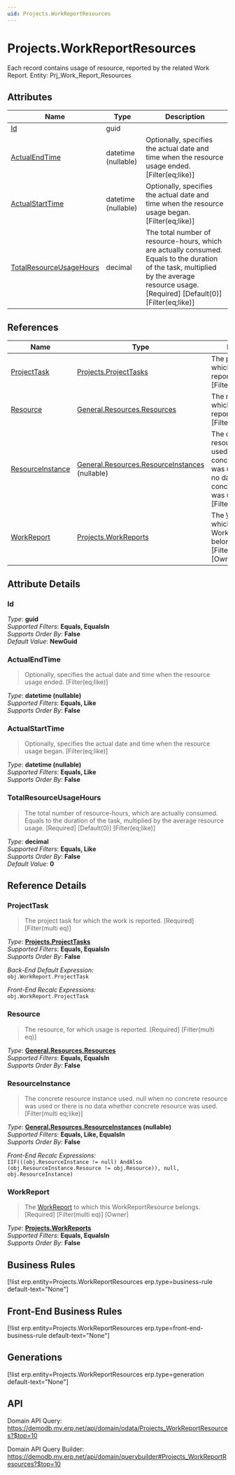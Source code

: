 ```yaml
---
uid: Projects.WorkReportResources
---
```

# Projects.WorkReportResources

Each record contains usage of resource, reported by the related Work Report. Entity: Prj_Work_Report_Resources

## Attributes

| Name | Type | Description |
| ---- | ---- | --- |
| [Id](Projects.WorkReportResources.md#Id) | guid |  
| [ActualEndTime](Projects.WorkReportResources.md#ActualEndTime) | datetime (nullable) | Optionally, specifies the actual date and time when the resource usage ended. [Filter(eq;like)] 
| [ActualStartTime](Projects.WorkReportResources.md#ActualStartTime) | datetime (nullable) | Optionally, specifies the actual date and time when the resource usage began. [Filter(eq;like)] 
| [TotalResourceUsageHours](Projects.WorkReportResources.md#TotalResourceUsageHours) | decimal | The total number of resource-hours, which are actually consumed. Equals to the duration of the task, multiplied by the average resource usage. [Required] [Default(0)] [Filter(eq;like)] 

## References

| Name | Type | Description |
| ---- | ---- | --- |
| [ProjectTask](Projects.WorkReportResources.md#ProjectTask) | [Projects.ProjectTasks](Projects.ProjectTasks.md) | The project task for which the work is reported. [Required] [Filter(multi eq)] |
| [Resource](Projects.WorkReportResources.md#Resource) | [General.Resources.Resources](General.Resources.Resources.md) | The resource, for which usage is reported. [Required] [Filter(multi eq)] |
| [ResourceInstance](Projects.WorkReportResources.md#ResourceInstance) | [General.Resources.ResourceInstances](General.Resources.ResourceInstances.md) (nullable) | The concrete resource instance used. null when no concrete resource was used or there is no data whether concrete resource was used. [Filter(multi eq;like)] |
| [WorkReport](Projects.WorkReportResources.md#WorkReport) | [Projects.WorkReports](Projects.WorkReports.md) | The [WorkReport](Projects.WorkReportResources.md#WorkReport) to which this WorkReportResource belongs. [Required] [Filter(multi eq)] [Owner] |


## Attribute Details

### Id

_Type_: **guid**  
_Supported Filters_: **Equals, EqualsIn**  
_Supports Order By_: **False**  
_Default Value_: **NewGuid**  

### ActualEndTime

> Optionally, specifies the actual date and time when the resource usage ended. [Filter(eq;like)]

_Type_: **datetime (nullable)**  
_Supported Filters_: **Equals, Like**  
_Supports Order By_: **False**  

### ActualStartTime

> Optionally, specifies the actual date and time when the resource usage began. [Filter(eq;like)]

_Type_: **datetime (nullable)**  
_Supported Filters_: **Equals, Like**  
_Supports Order By_: **False**  

### TotalResourceUsageHours

> The total number of resource-hours, which are actually consumed. Equals to the duration of the task, multiplied by the average resource usage. [Required] [Default(0)] [Filter(eq;like)]

_Type_: **decimal**  
_Supported Filters_: **Equals, Like**  
_Supports Order By_: **False**  
_Default Value_: **0**  


## Reference Details

### ProjectTask

> The project task for which the work is reported. [Required] [Filter(multi eq)]

_Type_: **[Projects.ProjectTasks](Projects.ProjectTasks.md)**  
_Supported Filters_: **Equals, EqualsIn**  
_Supports Order By_: **False**  

_Back-End Default Expression:_  
`obj.WorkReport.ProjectTask`

_Front-End Recalc Expressions:_  
`obj.WorkReport.ProjectTask`
### Resource

> The resource, for which usage is reported. [Required] [Filter(multi eq)]

_Type_: **[General.Resources.Resources](General.Resources.Resources.md)**  
_Supported Filters_: **Equals, EqualsIn**  
_Supports Order By_: **False**  

### ResourceInstance

> The concrete resource instance used. null when no concrete resource was used or there is no data whether concrete resource was used. [Filter(multi eq;like)]

_Type_: **[General.Resources.ResourceInstances](General.Resources.ResourceInstances.md) (nullable)**  
_Supported Filters_: **Equals, Like, EqualsIn**  
_Supports Order By_: **False**  

_Front-End Recalc Expressions:_  
`IIF(((obj.ResourceInstance != null) AndAlso (obj.ResourceInstance.Resource != obj.Resource)), null, obj.ResourceInstance)`
### WorkReport

> The [WorkReport](Projects.WorkReportResources.md#WorkReport) to which this WorkReportResource belongs. [Required] [Filter(multi eq)] [Owner]

_Type_: **[Projects.WorkReports](Projects.WorkReports.md)**  
_Supported Filters_: **Equals, EqualsIn**  
_Supports Order By_: **False**  



## Business Rules

[!list erp.entity=Projects.WorkReportResources erp.type=business-rule default-text="None"]

## Front-End Business Rules

[!list erp.entity=Projects.WorkReportResources erp.type=front-end-business-rule default-text="None"]

## Generations

[!list erp.entity=Projects.WorkReportResources erp.type=generation default-text="None"]

## API

Domain API Query:
<https://demodb.my.erp.net/api/domain/odata/Projects_WorkReportResources?$top=10>

Domain API Query Builder:
<https://demodb.my.erp.net/api/domain/querybuilder#Projects_WorkReportResources?$top=10>

